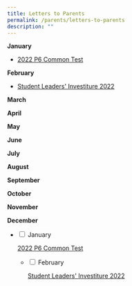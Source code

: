 ```yaml
---
title: Letters to Parents
permalink: /parents/letters-to-parents
description: ""
---
```

**January**
<ul>
<li><a href="https://andersonpri.moe.edu.sg/qql/slot/u196/2022/2022%20P6%20Class%20Tests.pdf" target="_blank" rel="noopener">2022 P6 Common Test</a></li>
</ul>

**February**
<ul>
<li><a href="https://youtu.be/Xzjbbn3H3tg" target="">Student Leaders' Investiture 2022</a></li>
	</ul>

**March**

**April**

**May**

**June**

**July**

**August**

**September**

**October**

**November**

**December**

<ul class="jekyllcodex_accordion">
  <li>
    <input type="checkbox" id="accordion1">
    <label for="accordion1">January</label>
    <div>
      <p><a href="https://andersonpri.moe.edu.sg/qql/slot/u196/2022/2022%20P6%20Class%20Tests.pdf" target="_blank" rel="noopener">2022 P6 Common Test</a></p>
    </div>


</li>
	<ul class="jekyllcodex_accordion">
  <li>
    <input type="checkbox" id="accordion2">
    <label for="accordion2">February</label>
    <div>
      <p><a href="https://youtu.be/Xzjbbn3H3tg" target="">Student Leaders' Investiture 2022</a></p>
    </div>
	</li>